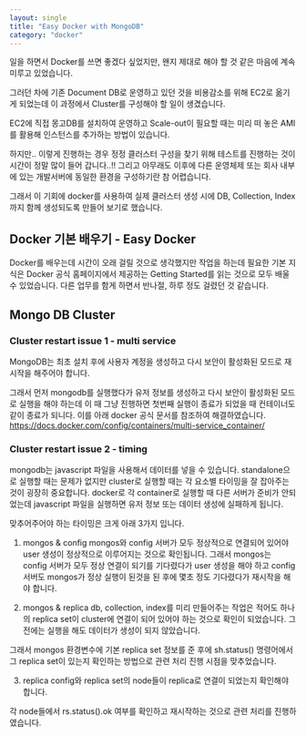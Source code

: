 ```yaml
---
layout: single
title: "Easy Docker with MongoDB"
category: "docker"
---
```


일을 하면서 Docker를 쓰면 좋겠다 싶었지만, 왠지 제대로 해야 할 것 같은 마음에 계속 미루고 있었습니다.

그러던 차에 기존 Document DB로 운영하고 있던 것을 비용감소를 위해 EC2로 옮기게 되었는데 이 과정에서 Cluster를 구성해야 할 일이 생겼습니다.

EC2에 직접 몽고DB를 설치하여 운영하고 Scale-out이 필요할 때는 미리 떠 놓은 AMI를 활용해 인스턴스를 추가하는 방법이 있습니다.

하지만.. 이렇게 진행하는 경우 정정 클러스터 구성을 찾기 위해 테스트를 진행하는 것이 시간이 정말 많이 들어 갑니다..!!
그리고 아무래도 이후에 다른 운영체제 또는 회사 내부에 있는 개발서버에 동일한 환경을 구성하기란 참 어렵습니다.

그래서 이 기회에 docker를 사용하여 실제 클러스터 생성 시에 DB, Collection, Index까지 함께 생성되도록 만들어 보기로 했습니다.

## Docker 기본 배우기 - Easy Docker

Docker를 배우는데 시간이 오래 걸릴 것으로 생각했지만 작업을 하는데 필요한 기본 지식은 Docker 공식 홈페이지에서 제공하는 Getting Started를 읽는 것으로 모두 배울 수 있었습니다.
다른 업무를 함게 하면서 반나절, 하루 정도 걸렸던 것 같습니다.

## Mongo DB Cluster

### Cluster restart issue 1 - multi service

MongoDB는 최초 설치 후에 사용자 계정을 생성하고 다시 보안이 활성화된 모드로 재시작을 해주어야 합니다.

그래서 먼저 mongodb를 실행했다가 유저 정보를 생성하고 다시 보안이 활성화된 모드로 실행을 해야 하는데 이 때 그냥 진행하면 첫번째 실행이 종료가 되었을 때 컨테이너도 같이 종료가 되니다.
이를 아래 docker 공식 문서를 참조하여 해결하였습니다.
https://docs.docker.com/config/containers/multi-service_container/

### Cluster restart issue 2 - timing

mongodb는 javascript 파일을 사용해서 데이터를 넣을 수 있습니다.
standalone으로 실행할 때는 문제가 없지만 cluster로 실행할 때는 각 요소별 타이밍을 잘 잡아주는 것이 굉장히 중요합니다.
docker로 각 container로 실행할 때 다른 서버가 준비가 안되었는데 javascript 파일을 실행하면 유저 정보 또는 데이터 생성에 실패하게 됩니다.

맞추어주어야 하는 타이밍은 크게 아래 3가지 입니다.

1. mongos & config
   mongos와 config 서버가 모두 정상적으로 연결되어 있어야 user 생성이 정상적으로 이루어지는 것으로 확인됩니다.
   그래서 mongos는 config 서버가 모두 정상 연결이 되기를 기다렸다가 user 생성을 해야 하고 config 서버도 mongos가 정상 실행이 된것을 된 후에 몇초 정도 기다렸다가 재시작을 해야 합니다.

2. mongos & replica
   db, collection, index를 미리 만들어주는 작업은 적어도 하나의 replica set이 cluster에 연결이 되어 있어야 하는 것으로 확인이 되었습니다.
   그 전에는 실행을 해도 데이터가 생성이 되지 않았습니다.

그래서 mongos 환경변수에 기본 replica set 정보를 준 후에 sh.status() 명령어에서 그 replica set이 있는지 확인하는 방법으로 관련 처리 진행 시점을 맞추었습니다.

3. replica
   config와 replica set의 node들이 replica로 연결이 되었는지 확인해야 합니다.

각 node들에서 rs.status().ok 여부를 확인하고 재시작하는 것으로 관련 처리를 진행하였습니다.
